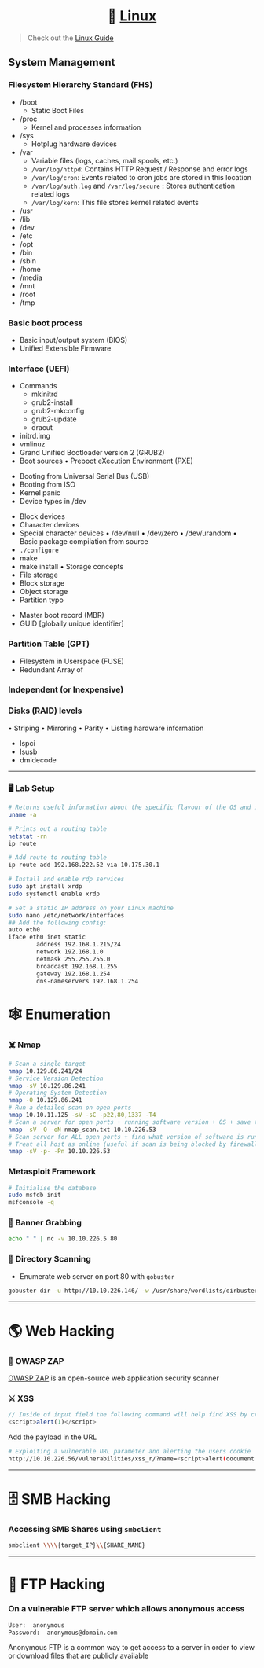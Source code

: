 <div align='center'>

# 🐧 [Linux](README.md)

</div>

> Check out the [Linux Guide](https://dr0.ch/docs/linux-guide-10ed.pdf)

## System Management
### Filesystem Hierarchy Standard (FHS)
  - /boot
    + Static Boot Files
  - /proc
    + Kernel and processes information
  - /sys
    + Hotplug hardware devices
  - /var
    + Variable files (logs, caches, mail spools, etc.)
    + `/var/log/httpd`: Contains HTTP Request  / Response and error logs
    + `/var/log/cron`: Events related to cron jobs are stored in this location
    + `/var/log/auth.log` and `/var/log/secure` : Stores authentication related logs
    + `/var/log/kern`: This file stores kernel related events
  - /usr
  - /lib
  - /dev
  - /etc
  - /opt
  - /bin
  - /sbin
  - /home
  - /media
  - /mnt
  - /root
  - /tmp

### Basic boot process
- Basic input/output system (BIOS)
- Unified Extensible Firmware
### Interface (UEFI)
- Commands
  + mkinitrd
  + grub2-install
  + grub2-mkconfig
  + grub2-update
  + dracut
- initrd.img
- vmlinuz
- Grand Unified Bootloader version 2 (GRUB2)
- Boot sources
• Preboot eXecution
Environment (PXE)
+ Booting from Universal
Serial Bus (USB)
+ Booting from ISO
+ Kernel panic
+ Device types in /dev
- Block devices
- Character devices
- Special character devices
• /dev/null
• /dev/zero
• /dev/urandom
• Basic package compilation from source
- `./configure`
- make
- make install
• Storage concepts
- File storage
- Block storage
- Object storage
- Partition typo
+ Master boot record (MBR)
+ GUID [globally unique identifier]
### Partition Table (GPT)
- Filesystem in Userspace (FUSE)
- Redundant Array of
### Independent (or Inexpensive)
### Disks (RAID) levels
• Striping
• Mirroring
• Parity
• Listing hardware information
- lspci
- lsusb
- dmidecode

- - -

### 🖥️ Lab Setup

```sh
# Returns useful information about the specific flavour of the OS and its kernel
uname -a

# Prints out a routing table
netstat -rn
ip route

# Add route to routing table
ip route add 192.168.222.52 via 10.175.30.1

# Install and enable rdp services
sudo apt install xrdp
sudo systemctl enable xrdp

# Set a static IP address on your Linux machine
sudo nano /etc/network/interfaces
## Add the following config: 
auto eth0
iface eth0 inet static
        address 192.168.1.215/24
        network 192.168.1.0
        netmask 255.255.255.0
        broadcast 192.168.1.255
        gateway 192.168.1.254
        dns-nameservers 192.168.1.254
```

# 🕸️ Enumeration
### ☠️ **Nmap**
```sh
# Scan a single target
nmap 10.129.86.241/24
# Service Version Detection
nmap -sV 10.129.86.241
# Operating System Detection
nmap -O 10.129.86.241
# Run a detailed scan on open ports
nmap 10.10.11.125 -sV -sC -p22,80,1337 -T4
# Scan a server for open ports + running software version + OS + save to file named nmap_scan.txt
nmap -sV -O -oN nmap_scan.txt 10.10.226.53
# Scan server for ALL open ports + find what version of software is running (will take more time)
# Treat all host as online (useful if scan is being blocked by firewall)
nmap -sV -p- -Pn 10.10.226.53
```

### Metasploit Framework

```sh
# Initialise the database
sudo msfdb init
msfconsole -q
```

### 🚩 **Banner Grabbing**
```sh
echo " " | nc -v 10.10.226.5 80
```
### 📁 **Directory Scanning**
+ Enumerate web server on port 80 with `gobuster`
```sh
gobuster dir -u http://10.10.226.146/ -w /usr/share/wordlists/dirbuster/directory-list-lowercase-2.3-medium.txt -o gobuster_scan.txt
```

- - -

# 🌎 Web Hacking
### 📡 **OWASP ZAP**
[OWASP ZAP](https://www.zaproxy.org/) is an open-source web application security scanner
### ⚔️ **XSS**
```js
// Inside of input field the following command will help find XSS by creating a simple alert
<script>alert(1)</script>
```
Add the payload in the URL
```sh
# Exploiting a vulnerable URL parameter and alerting the users cookie
http://10.10.226.56/vulnerabilities/xss_r/?name=<script>alert(document.cookie)</script>
```


- - -


# 🗄️ SMB Hacking
### Accessing SMB Shares using `smbclient`
```sh
smbclient \\\\{target_IP}\\{SHARE_NAME}
```

- - -

# 📁 FTP Hacking
### On a vulnerable FTP server which allows anonymous access
```sh
User:  anonymous
Password:  anonymous@domain.com
```
Anonymous FTP is a common way to get access to a server in order to view or download files that are publicly available


